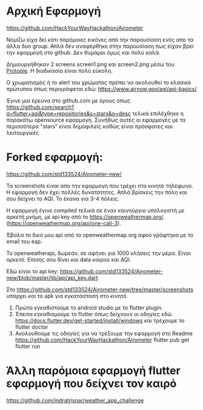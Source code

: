 # Αρχική Εφαρμογή
https://github.com/HackYourWayHackathon/Airometer

Νομίζω είχα δεί κάτι παρόμοιες εικόνες από την παρουσίαση ενός απο τα άλλα δυο group. Απλά δεν αναφέρθηκε στην παρουσίαση πως είχαν βρεί την εφαρμογή στο github. Δεν θυμάμαι όμως και πολύ καλά.

Δημιουργήθηκαν 2 screens screen1.png και screen2.png μέσω του [Protopie](https://www.protopie.io/).  Η διαδικασία είναι πολύ εύκολη.

Ο χρωματισμός ή το alert του χρώματος πρέπει να ακολουθεί το κλασικό πρώτυπου όπως περιγράφεται εδώ: https://www.airnow.gov/aqi/aqi-basics/

Έγινε μια έρευνα στο github.com με όρους όπως https://github.com/search?q=flutter+aqi&type=repositories&s=stars&o=desc τελικά επιλέχθηκε η παρακάτω opensource εφαρμογή. Συνήθως αυτές οι εφαρμογές με τα περισσότερα "stars" είναι δημοφιλείς καθώς είναι πρόσφατες και λειτουργικές

# Forked εφαρμογή:
https://github.com/std133524/Airometer-new/

Τα screenshots είναι απο την εφαρμογή που τρέχει στο κινητό τηλέφωνο. Η εφαρμογή δεν έχει πολλές δυνατότητες. Απλά βρίσκεις την πόλη και σoυ δείχνει το AQI. Το έκανα για 3-4 πόλεις.

Η εφαρμογή έγινε compiled τελικά σε έναν καινούργιο υπολογιστή με αρκετή μνήμη, με api key από το https://openweathermap.org/. (https://openweathermap.org/api/one-call-3). 

Έβαλα το δικό μου api από το openweathermap.org αφού γράφτηκα με το email του eap.

Το openweatherapi, δωρεάν, σε αφήνει για 1000 κλήσεις την μέρα. Είναι αρκετό. Επίσης σου δίνει και data καιρού και AQI.

Εδώ είναι το api key: https://github.com/std133524/Airometer-new/blob/master/lib/api/api_key.dart

Στο https://github.com/std133524/Airometer-new/tree/master/screenshots υπάρχει και το apk για εγκατάσταση στο κινητό.

1. Πρώτα εγκαθιστούμε το android studio με το flutter plugin. 
2. Έπειτα εγκαθισμούμε το flutter όπως δείχνουν οι οδηγίες εδώ https://docs.flutter.dev/get-started/install/windows και τρέχουμε το flutter doctor
3. Ακολουθούμε τις οδηγίες για να τρέξουμε την εφαρμογή στο Readme https://github.com/HackYourWayHackathon/Airometer
   flutter pub get
   flutter run

# Άλλη παρόμοια εφαρμογή flutter εφαρμογή που δείχνει τον καιρό
https://github.com/indratrisnar/weather_app_challenge


